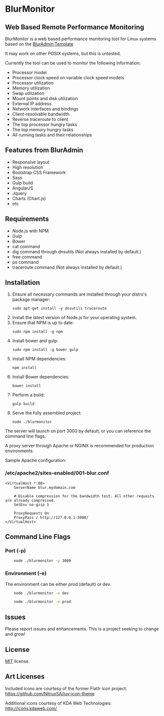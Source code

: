 # BlurMonitor
## Web Based Remote Performance Monitoring

BlurMonitor is a web based performance monitoring tool for Linux systems based on the [BlurAdmin Template](https://github.com/akveo/blur-admin)

It may work on other POSIX systems, but this is untested.

Currently the tool can be used to monitor the following information:

* Processor model
* Processor clock speed on variable clock speed models
* Processor utilization
* Memory utilization
* Swap utilization
* Mount points and disk utilization
* External IP address
* Network interfaces and bindings
* Client-resolvable bandwidth
* Reverse traceroute to client
* The top processor hungry tasks
* The top memory hungry tasks
* All running tasks and their relationships

## Features from BlurAdmin

* Responsive layout
* High resolution
* Bootstrap CSS Framework
* Sass
* Gulp build
* AngularJS
* Jquery
* Charts (Chart.js)
* etc

## Requirements

* Node.js with NPM
* Gulp
* Bower
* cat command
* dig command through dnsutils (Not always installed by default.)
* free command
* ps command
* traceroute command (Not always installed by default.)

## Installation

1. Ensure all necessary commands are installed through your distro's package manager:
	```
	sudo apt-get install -y dnsutils traceroute
	```
2. Install the latest version of Node.js for your operating system.
3. Ensure that NPM is up to date:
	```
	sudo npm install -g npm
	```
4. Install bower and gulp:
	```
	sudo npm install -g bower gulp
	```
5. Install NPM dependencies:
	```
	npm install
	```
6. Install Bower dependencies:
	```
	bower install
	```
7. Perform a build:
	```
	gulp build
	```
8. Serve the fully assembled project:
	```
	node ./blurmonitor
	```

The server will launch on port 3000 by default, or you can reference the command line flags.

A proxy server through Apache or NGINX is recommended for production environments.

Sample Apache configuration:

### /etc/apache2/sites-enabled/001-blur.conf
```
<VirtualHost *:80>
	ServerName blur.mydomain.com

	# Disable compression for the bandwidth test. All other requests are already compressed.
	SetEnv no-gzip 1

	ProxyRequests On
	ProxyPass / http://127.0.0.1:3000/
</VirtualHost>
```

## Command Line Flags

### Port (-p)
```bash
	node ./blurmonitor -p 3000
```

### Environment (-e)

The environment can be either prod (default) or dev.

```bash
	node ./blurmonitor -e dev
```

```bash
	node ./blurmonitor -e prod
```

## Issues

Please report issues and enhancements. This is a project seeking to change and grow!

## License

<a href=/LICENSE.txt target="_blank">MIT</a> license.

## Art Licenses

Included icons are courtesy of the former Flattr icon project: https://github.com/NitruxSA/luv-icon-theme

Additional icons courtesy of KDA Web Technologies: http://icons.kdaweb.com/
